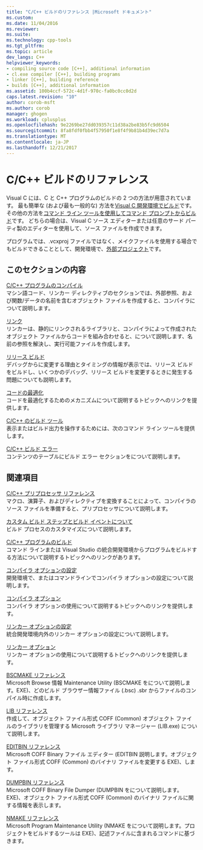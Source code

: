```yaml
---
title: "C/C++ ビルドのリファレンス |Microsoft ドキュメント"
ms.custom: 
ms.date: 11/04/2016
ms.reviewer: 
ms.suite: 
ms.technology: cpp-tools
ms.tgt_pltfrm: 
ms.topic: article
dev_langs: C++
helpviewer_keywords:
- compiling source code [C++], additional information
- cl.exe compiler [C++], building programs
- linker [C++], building reference
- builds [C++], additional information
ms.assetid: 100b4ccf-572c-4d1f-970c-fa0bc0cc0d2d
caps.latest.revision: "10"
author: corob-msft
ms.author: corob
manager: ghogen
ms.workload: cplusplus
ms.openlocfilehash: 9e2269be27dd039357c11d38a2be83b5fc9d6504
ms.sourcegitcommit: 8fa8fdf0fbb4f57950f1e8f4f9b81b4d39ec7d7a
ms.translationtype: MT
ms.contentlocale: ja-JP
ms.lasthandoff: 12/21/2017
---
```

# <a name="cc-building-reference"></a>C/C++ ビルドのリファレンス
Visual C には、C と C++ プログラムのビルドの 2 つの方法が用意されています。 最も簡単な (および最も一般的な) 方法を[Visual C 開発環境でビルド](../../ide/building-cpp-projects-in-visual-studio.md)です。 その他の方法を[コマンド ライン ツールを使用してコマンド プロンプトからビルド](../../build/building-on-the-command-line.md)です。 どちらの場合は、Visual C ソース エディターまたは任意のサード パーティ製のエディターを使用して、ソース ファイルを作成できます。  
  
 プログラムでは、.vcxproj ファイルではなく、メイクファイルを使用する場合でもビルドできることとして、開発環境で、[外部プロジェクト](../../ide/building-external-projects.md)です。  
  
## <a name="in-this-section"></a>このセクションの内容  
 [C/C++ プログラムのコンパイル](../../build/reference/compiling-a-c-cpp-program.md)  
 マシン語コード、リンカー ディレクティブのセクションでは、外部参照、および関数/データの名前を含むオブジェクト ファイルを作成すると、コンパイラについて説明します。  
  
 [リンク](../../build/reference/linking.md)  
 リンカーは、静的にリンクされるライブラリと、コンパイラによって作成されたオブジェクト ファイルからコードを組み合わせると、について説明します、名前の参照を解決し、実行可能ファイルを作成します。  
  
 [リリース ビルド](../../build/reference/release-builds.md)  
 デバッグからに変更する理由とタイミングの情報が表示では、リリース ビルドをビルドし、いくつかのデバッグ、リリース ビルドを変更するときに発生する問題についても説明します。  
  
 [コードの最適化](../../build/reference/optimizing-your-code.md)  
 コードを最適化するためのメカニズムについて説明するトピックへのリンクを提供します。  
  
 [C/C++ のビルド ツール](../../build/reference/c-cpp-build-tools.md)  
 表示またはビルド出力を操作するためには、次のコマンド ライン ツールを提供します。  
  
 [C/C++ ビルド エラー](../../error-messages/compiler-errors-1/c-cpp-build-errors.md)  
 コンテンツのテーブルにビルド エラー セクションをについて説明します。  
  
## <a name="related-sections"></a>関連項目  
 [C/C++ プリプロセッサ リファレンス](../../preprocessor/c-cpp-preprocessor-reference.md)  
 マクロ、演算子、およびディレクティブを変換することによって、コンパイラのソース ファイルを準備すると、プリプロセッサについて説明します。  
  
 [カスタム ビルド ステップとビルド イベントについて](../../ide/understanding-custom-build-steps-and-build-events.md)  
 ビルド プロセスのカスタマイズについて説明します。  
  
 [C/C++ プログラムのビルド](../../build/building-c-cpp-programs.md)  
 コマンド ラインまたは Visual Studio の統合開発環境からプログラムをビルドする方法について説明するトピックへのリンクがあります。  
  
 [コンパイラ オプションの設定](../../build/reference/setting-compiler-options.md)  
 開発環境で、またはコマンドラインでコンパイラ オプションの設定について説明します。  
  
 [コンパイラ オプション](../../build/reference/compiler-options.md)  
 コンパイラ オプションの使用について説明するトピックへのリンクを提供します。  
  
 [リンカー オプションの設定](../../build/reference/setting-linker-options.md)  
 統合開発環境内外のリンカー オプションの設定について説明します。  
  
 [リンカー オプション](../../build/reference/linker-options.md)  
 リンカー オプションの使用について説明するトピックへのリンクを提供します。  
  
 [BSCMAKE リファレンス](../../build/reference/bscmake-reference.md)  
 Microsoft Browse 情報 Maintenance Utility (BSCMAKE をについて説明します。EXE)、どのビルド ブラウザー情報ファイル (.bsc) .sbr からファイルのコンパイル時に作成します。  
  
 [LIB リファレンス](../../build/reference/lib-reference.md)  
 作成して、オブジェクト ファイル形式 COFF (Common) オブジェクト ファイルのライブラリを管理する Microsoft ライブラリ マネージャー (LIB.exe) について説明します。  
  
 [EDITBIN リファレンス](../../build/reference/editbin-reference.md)  
 Microsoft COFF Binary ファイル エディター (EDITBIN 説明します。オブジェクト ファイル形式 COFF (Common) のバイナリ ファイルを変更する EXE)、します。  
  
 [DUMPBIN リファレンス](../../build/reference/dumpbin-reference.md)  
 Microsoft COFF Binary File Dumper (DUMPBIN をについて説明します。EXE)、オブジェクト ファイル形式 COFF (Common) のバイナリ ファイルに関する情報を表示します。  
  
 [NMAKE リファレンス](../../build/nmake-reference.md)  
 Microsoft Program Maintenance Utility (NMAKE をについて説明します。プロジェクトをビルドするツールは EXE)、記述ファイルに含まれるコマンドに基づきます。